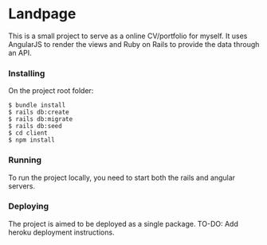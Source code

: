 # Landpage

This is a small project to serve as a online CV/portfolio for myself. It uses AngularJS to render the views and Ruby on Rails to provide the data through an API.

### Installing

On the project root folder:

    $ bundle install
    $ rails db:create
    $ rails db:migrate
    $ rails db:seed
    $ cd client
    $ npm install

### Running

To run the project locally, you need to start both the rails and angular servers.

### Deploying 

The project is aimed to be deployed as a single package. TO-DO: Add heroku deployment instructions.


